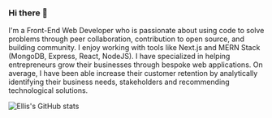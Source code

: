 ### Hi there 👋

I'm a Front-End Web Developer who is passionate about using code to solve problems through peer collaboration, contribution to open source, and building community. I enjoy working with tools like Next.js and MERN Stack (MongoDB, Express, React, NodeJS). I have specialized in helping entrepreneurs grow their businesses through bespoke web applications. On average, I have been able increase their customer retention by analytically identifying their business needs, stakeholders and recommending technological solutions.
 

![Ellis's GitHub stats](https://github-readme-stats.vercel.app/api?username=elnobun&theme=dark&show_icons=true)

